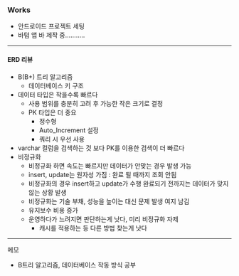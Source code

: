 ### Works
- 안드로이드 프로젝트 세팅
- 바텀 앱 바 제작 중...........

---
#### ERD 리뷰
- B(B+) 트리 알고리즘
	- 데이터베이스 키 구조
- 데이터 타입은 작을수록 빠르다
	- 사용 범위를 충분히 고려 후 가능한 작은 크기로 결정
	- PK 타입은 더 중요
		- 정수형
		- Auto_Increment 설정
		- 쿼리 시 우선 사용
- varchar 컬럼을 검색하는 것 보다 PK를 이용한 검색이 더 빠르다
- 비정규화
	- 비정규화 하면 속도는 빠르지만 데이터가 안맞는 경우 발생 가능
	- insert, update는 원자성 가짐 : 완료 될 때까지 조회 안됨
	- 비정규화의 경우 insert하고 update가 수행 완료되기 전까지는 데이터가 맞지 않는 상황 발생
	- 비정규화는 기술 부채, 성능을 높이는 대신 문제 발생 여지 남김 
	- 유지보수 비용 증가
	- 운영하다가 느려지면 판단하는게 낫다, 미리 비정규화 자제
		- 캐시를 적용하는 등 다른 방법 찾는게 낫다


---
메모
- B트리 알고리즘, 데이터베이스 작동 방식 공부